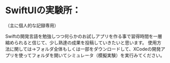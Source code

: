 # SwiftUIの実験所：
（主に個人的な記録専用）

Swiftの開発言語を勉強しつつ何らかのお試しアプリを作る事で習得時間を一層縮められると信じて、少し熟達の成果を投稿していきたいと思います。
使用方法に関しては→フォルダ全体もしくは一部をダウンロードして、XCodeの開発アプリを使ってフォルダを開いてシミュレータ（模擬実験）を実行みてください。
